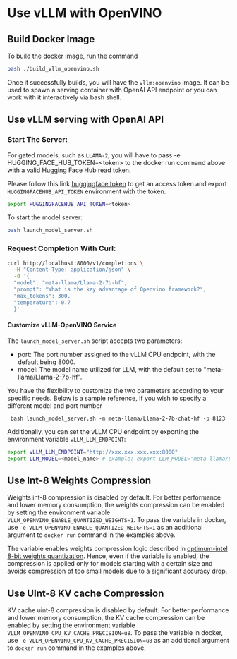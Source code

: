 # Use vLLM with OpenVINO

## Build Docker Image

To build the docker image, run the command

```bash
bash ./build_vllm_openvino.sh
```

Once it successfully builds, you will have the `vllm:openvino` image. It can be used to spawn a serving container with OpenAI API endpoint or you can work with it interactively via bash shell.

## Use vLLM serving with OpenAI API

### Start The Server:

For gated models, such as `LLAMA-2`, you will have to pass -e HUGGING_FACE_HUB_TOKEN=\<token\> to the docker run command above with a valid Hugging Face Hub read token.

Please follow this link [huggingface token](https://huggingface.co/docs/hub/security-tokens) to get an access token and export `HUGGINGFACEHUB_API_TOKEN` environment with the token.

```bash
export HUGGINGFACEHUB_API_TOKEN=<token>
```

To start the model server:

```bash
bash launch_model_server.sh
```

### Request Completion With Curl:

```bash
curl http://localhost:8000/v1/completions \
  -H "Content-Type: application/json" \
  -d '{
  "model": "meta-llama/Llama-2-7b-hf",
  "prompt": "What is the key advantage of Openvino framework?",
  "max_tokens": 300,
  "temperature": 0.7
  }'
```

#### Customize vLLM-OpenVINO Service

The `launch_model_server.sh` script accepts two parameters:

- port: The port number assigned to the vLLM CPU endpoint, with the default being 8000.
- model: The model name utilized for LLM, with the default set to "meta-llama/Llama-2-7b-hf".

You have the flexibility to customize the two parameters according to your specific needs. Below is a sample reference, if you wish to specify a different model and port number

` bash launch_model_server.sh -m meta-llama/Llama-2-7b-chat-hf -p 8123`

Additionally, you can set the vLLM CPU endpoint by exporting the environment variable `vLLM_LLM_ENDPOINT`:

```bash
export vLLM_LLM_ENDPOINT="http://xxx.xxx.xxx.xxx:8000"
export LLM_MODEL=<model_name> # example: export LLM_MODEL="meta-llama/Llama-2-7b-hf"
```

## Use Int-8 Weights Compression

Weights int-8 compression is disabled by default. For better performance and lower memory consumption, the weights compression can be enabled by setting the environment variable `VLLM_OPENVINO_ENABLE_QUANTIZED_WEIGHTS=1`.
To pass the variable in docker, use `-e VLLM_OPENVINO_ENABLE_QUANTIZED_WEIGHTS=1` as an additional argument to `docker run` command in the examples above.

The variable enables weights compression logic described in [optimum-intel 8-bit weights quantization](https://huggingface.co/docs/optimum/intel/optimization_ov#8-bit).
Hence, even if the variable is enabled, the compression is applied only for models starting with a certain size and avoids compression of too small models due to a significant accuracy drop.

## Use UInt-8 KV cache Compression

KV cache uint-8 compression is disabled by default. For better performance and lower memory consumption, the KV cache compression can be enabled by setting the environment variable `VLLM_OPENVINO_CPU_KV_CACHE_PRECISION=u8`.
To pass the variable in docker, use `-e VLLM_OPENVINO_CPU_KV_CACHE_PRECISION=u8` as an additional argument to `docker run` command in the examples above.
